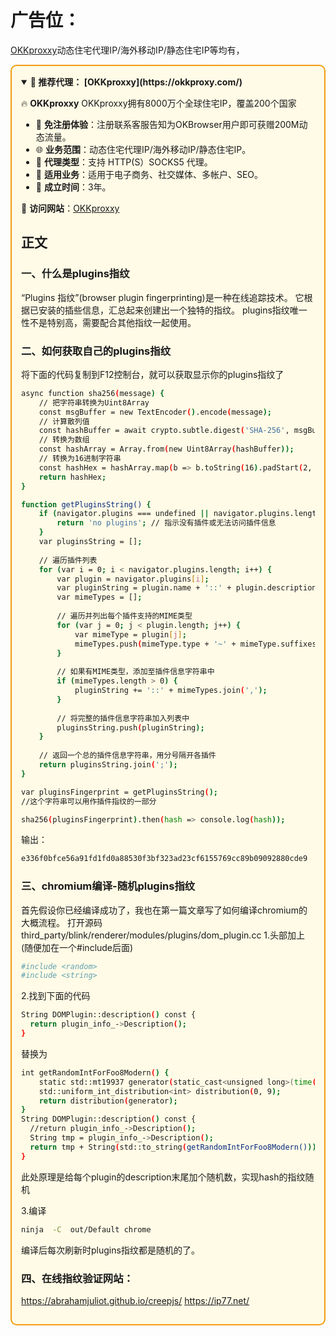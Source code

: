 # 广告位：
  [OKKproxxy](https://okkproxy.com/)动态住宅代理IP/海外移动IP/静态住宅IP等均有，
  <div style="border: 2px solid #f39c12; padding: 15px; background-color: #fffbe6; border-radius: 10px;">

<details open>
<summary><b>🌟 推荐代理： [OKKproxxy](https://okkproxy.com/)</b></summary>

🔥 **OKKproxxy** OKKproxxy拥有8000万个全球住宅IP，覆盖200个国家

- 🚀 **免注册体验**：注册联系客服告知为OKBrowser用户即可获赠200M动态流量。
- 🌐 **业务范围**：动态住宅代理IP/海外移动IP/静态住宅IP。
- 🎀 **代理类型**：支持 HTTP(S）SOCKS5 代理。
- 🎉 **适用业务**：适用于电子商务、社交媒体、多帐户、SEO。
- 🤝 **成立时间**：3年。

🔗 **访问网站**：[OKKproxxy](https://okkproxy.com/)

</details>

## 正文
### 一、什么是plugins指纹
“Plugins 指纹”(browser plugin fingerprinting)是一种在线追踪技术。
它根据已安装的插些信息，汇总起来创建出一个独特的指纹。
plugins指纹唯一性不是特别高，需要配合其他指纹一起使用。

### 二、如何获取自己的plugins指纹
将下面的代码复制到F12控制台，就可以获取显示你的plugins指纹了
```bash
async function sha256(message) {
    // 把字符串转换为Uint8Array
    const msgBuffer = new TextEncoder().encode(message);
    // 计算散列值
    const hashBuffer = await crypto.subtle.digest('SHA-256', msgBuffer);
    // 转换为数组
    const hashArray = Array.from(new Uint8Array(hashBuffer));
    // 转换为16进制字符串
    const hashHex = hashArray.map(b => b.toString(16).padStart(2, '0')).join('');
    return hashHex;
}

function getPluginsString() {
    if (navigator.plugins === undefined || navigator.plugins.length === 0) {
        return 'no plugins'; // 指示没有插件或无法访问插件信息
    }
    var pluginsString = [];
    
    // 遍历插件列表
    for (var i = 0; i < navigator.plugins.length; i++) {
        var plugin = navigator.plugins[i];
        var pluginString = plugin.name + '::' + plugin.description + '::' + plugin.filename;
        var mimeTypes = [];
        
        // 遍历并列出每个插件支持的MIME类型
        for (var j = 0; j < plugin.length; j++) {
            var mimeType = plugin[j];
            mimeTypes.push(mimeType.type + '~' + mimeType.suffixes);
        }
        
        // 如果有MIME类型，添加至插件信息字符串中
        if (mimeTypes.length > 0) {
            pluginString += '::' + mimeTypes.join(',');
        }
        
        // 将完整的插件信息字符串加入列表中
        pluginsString.push(pluginString);
    }
    
    // 返回一个总的插件信息字符串，用分号隔开各插件
    return pluginsString.join(';');
}

var pluginsFingerprint = getPluginsString();
//这个字符串可以用作插件指纹的一部分

sha256(pluginsFingerprint).then(hash => console.log(hash));

```

输出：
```bash
e336f0bfce56a91fd1fd0a88530f3bf323ad23cf6155769cc89b09092880cde9
```


### 三、chromium编译-随机plugins指纹
首先假设你已经编译成功了，我也在第一篇文章写了如何编译chromium的大概流程。
打开源码 third_party/blink/renderer/modules/plugins/dom_plugin.cc
1.头部加上(随便加在一个#include后面)
```bash
#include <random>
#include <string>
```


2.找到下面的代码
```bash
String DOMPlugin::description() const {
  return plugin_info_->Description();
}
```

替换为
```bash
int getRandomIntForFoo8Modern() {
    static std::mt19937 generator(static_cast<unsigned long>(time(NULL))); // 静态以确保只初始化一次
    std::uniform_int_distribution<int> distribution(0, 9);
    return distribution(generator);
}
String DOMPlugin::description() const {
  //return plugin_info_->Description();
  String tmp = plugin_info_->Description();
  return tmp + String(std::to_string(getRandomIntForFoo8Modern()));
}
```

此处原理是给每个plugin的description末尾加个随机数，实现hash的指纹随机


3.编译
```bash
ninja  -C  out/Default chrome
```

编译后每次刷新时plugins指纹都是随机的了。

### 四、在线指纹验证网站：
https://abrahamjuliot.github.io/creepjs/
https://ip77.net/
